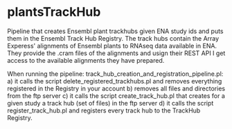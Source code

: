 # plantsTrackHub
Pipeline that creates Ensembl plant trackhubs given ENA study ids and puts them in the Ensembl Track Hub Registry.
The track hubs contain the Array Experess' alignments of Ensembl plants to RNAseq data available in ENA.
They provide the .cram files of the alignments and usign their REST API I get access to the available alignments they have prepared.

When running the pipeline: track_hub_creation_and_registration_pipeline.pl:
a) it calls the script delete_registered_trackhubs.pl and removes everything registered in the Registry in your account
b) removes all files and directories from the ftp server
c) it calls the script create_track_hub.pl that creates for a given study a track hub (set of files) in the ftp server
d) it calls the script register_track_hub.pl and registers every track hub to the TrackHub Registry.
